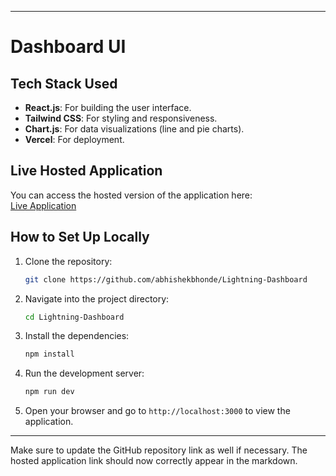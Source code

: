 
---

# Dashboard UI

## Tech Stack Used
- **React.js**: For building the user interface.
- **Tailwind CSS**: For styling and responsiveness.
- **Chart.js**: For data visualizations (line and pie charts).
- **Vercel**: For deployment.

## Live Hosted Application
You can access the hosted version of the application here:  
[Live Application](https://lightning-dashboard-hazel.vercel.app/)

## How to Set Up Locally

1. Clone the repository:

   ```bash
   git clone https://github.com/abhishekbhonde/Lightning-Dashboard
   ```

2. Navigate into the project directory:

   ```bash
   cd Lightning-Dashboard
   ```

3. Install the dependencies:

   ```bash
   npm install
   ```

4. Run the development server:

   ```bash
   npm run dev
   ```

5. Open your browser and go to `http://localhost:3000` to view the application.

---

Make sure to update the GitHub repository link as well if necessary. The hosted application link should now correctly appear in the markdown.
